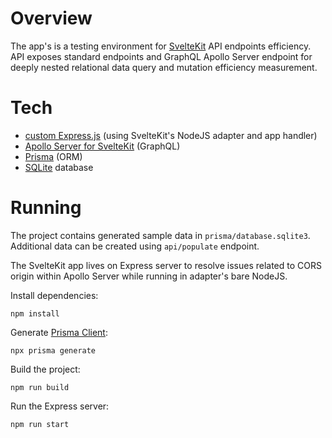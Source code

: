 # Overview

The app's is a testing environment for [SvelteKit](https://kit.svelte.dev/) API endpoints efficiency. API exposes standard endpoints and GraphQL Apollo Server endpoint for deeply nested relational data query and mutation efficiency measurement.

# Tech

 - [custom Express.js](https://github.com/sveltejs/kit/tree/master/packages/adapter-node#custom-server) (using SvelteKit's NodeJS adapter and app handler)
 - [Apollo Server for SvelteKit](https://www.npmjs.com/package/apollo-server-svelte-kit) (GraphQL)
 - [Prisma](https://www.prisma.io/) (ORM)
 - [SQLite](https://www.sqlite.org/index.html) database

# Running

The project contains generated sample data in `prisma/database.sqlite3`. Additional data can be created using `api/populate` endpoint.

The SvelteKit app lives on Express server to resolve issues related to CORS origin within Apollo Server while running in adapter's bare NodeJS. 

Install dependencies:
```
npm install
```

Generate [Prisma Client](https://www.prisma.io/docs/concepts/components/prisma-client):
```
npx prisma generate
```

Build the project:
```
npm run build
```

Run the Express server:
```
npm run start
```

